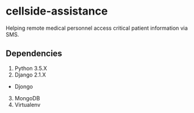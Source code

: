 # cellside-assistance
Helping remote medical personnel access critical patient information via SMS.

## Dependencies
1. Python 3.5.X
2. Django 2.1.X
* Djongo
3. MongoDB
4. Virtualenv
